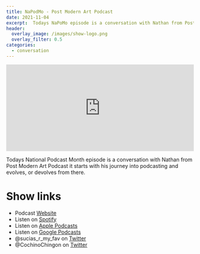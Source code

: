 ```yaml
---
title: NaPodMo - Post Modern Art Podcast
date: 2021-11-04
excerpt:  Todays NaPoMo episode is a conversation with Nathan from Post Modern Art Podcast it starts with his journey into podcasting and evolves, or devolves from there.
header:
  overlay_image: /images/show-logo.png
  overlay_filter: 0.5
categories:
  - conversation
---
```

<iframe src='https://open.spotify.com/embed/episode/1hrRzgV0TbfgkO1gt5Onvj' width='100%' height='232' frameborder='0' allowtransparency='true' allow='encrypted-media'></iframe>

Todays National Podcast Month episode is a conversation with Nathan from Post Modern Art Podcast it starts with his journey into podcasting and evolves, or devolves from there.

# Show links

* <i class='fas fa-link'></i>Podcast [Website](https://sucias.xyz)
* <i class='fab fa-spotify'></i>Listen on [Spotify](https://open.spotify.com/show/3XjoipCU3QzeIaQAAQpBdW)
* <i class='fas fa-podcast'></i>Listen on [Apple Podcasts](https://podcasts.apple.com/us/podcast/sucias-are-my-favorite/id1548173787)
* <i class='fab fa-google-play'></i>Listen on [Google Podcasts](https://podcasts.google.com/feed/aHR0cHM6Ly9hbmNob3IuZm0vcy80MjI0YzYzYy9wb2RjYXN0L3Jzcw==)
* <i class='fab fa-twitter'></i>@sucias_r_my_fav on [Twitter](https://twitter.com/sucias_r_my_fav)
* <i class='fab fa-twitter'></i>@CochinoChingon on [Twitter](https://twitter.com/cochinochingon)
